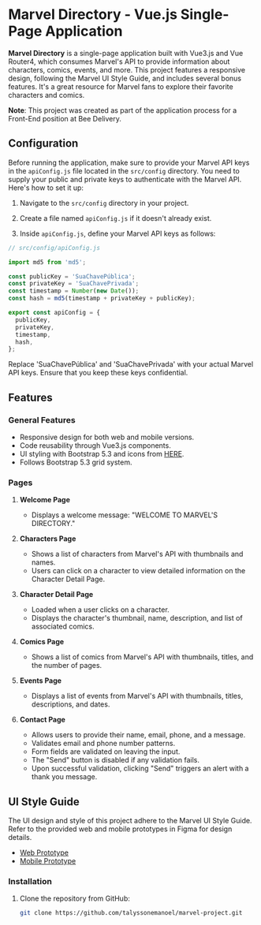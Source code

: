 # Marvel Directory - Vue.js Single-Page Application

**Marvel Directory** is a single-page application built with Vue3.js and Vue Router4, which consumes Marvel's API to provide information about characters, comics, events, and more. This project features a responsive design, following the Marvel UI Style Guide, and includes several bonus features. It's a great resource for Marvel fans to explore their favorite characters and comics.

**Note**: This project was created as part of the application process for a Front-End position at Bee Delivery.

## Configuration

Before running the application, make sure to provide your Marvel API keys in the `apiConfig.js` file located in the `src/config` directory. You need to supply your public and private keys to authenticate with the Marvel API. Here's how to set it up:

1. Navigate to the `src/config` directory in your project.

2. Create a file named `apiConfig.js` if it doesn't already exist.

3. Inside `apiConfig.js`, define your Marvel API keys as follows:

```javascript
// src/config/apiConfig.js

import md5 from 'md5';

const publicKey = 'SuaChavePública';
const privateKey = 'SuaChavePrivada';
const timestamp = Number(new Date());
const hash = md5(timestamp + privateKey + publicKey);

export const apiConfig = {
  publicKey,
  privateKey,
  timestamp,
  hash,
};
```
Replace 'SuaChavePública' and 'SuaChavePrivada' with your actual Marvel API keys. Ensure that you keep these keys confidential.

## Features

### General Features
- Responsive design for both web and mobile versions.
- Code reusability through Vue3.js components.
- UI styling with Bootstrap 5.3 and icons from [HERE](https://ionic.io/ionicons).
- Follows Bootstrap 5.3 grid system.

### Pages
1. **Welcome Page**
   - Displays a welcome message: "WELCOME TO MARVEL'S DIRECTORY."

2. **Characters Page**
   - Shows a list of characters from Marvel's API with thumbnails and names.
   - Users can click on a character to view detailed information on the Character Detail Page.

3. **Character Detail Page**
   - Loaded when a user clicks on a character.
   - Displays the character's thumbnail, name, description, and list of associated comics.

4. **Comics Page**
   - Shows a list of comics from Marvel's API with thumbnails, titles, and the number of pages.

5. **Events Page**
   - Displays a list of events from Marvel's API with thumbnails, titles, descriptions, and dates.

6. **Contact Page**
   - Allows users to provide their name, email, phone, and a message.
   - Validates email and phone number patterns.
   - Form fields are validated on leaving the input.
   - The "Send" button is disabled if any validation fails.
   - Upon successful validation, clicking "Send" triggers an alert with a thank you message.

## UI Style Guide

The UI design and style of this project adhere to the Marvel UI Style Guide. Refer to the provided web and mobile prototypes in Figma for design details.

- [Web Prototype](https://www.figma.com/proto/IivV2Vq6MJ6a24usioCuUk/Prot%C3%B3tipos-teste-Frontend---Bee-Delivery?type=design&node-id=212-63&viewport=1176%2C813%2C0.33&t=qEb3f4U1t5a4suOv-0&scaling=scale-down&starting-point-node-id=212%3A45)
- [Mobile Prototype](https://www.figma.com/file/b21cB6Ph702fL11DqwoyWP/Teste-Frontend---Bee-Delivery?type=design&node-id=7-10&mode=design&t=kfMaOsZL9enV94hq-0)


### Installation

1. Clone the repository from GitHub:

   ```bash
   git clone https://github.com/talyssonemanoel/marvel-project.git
